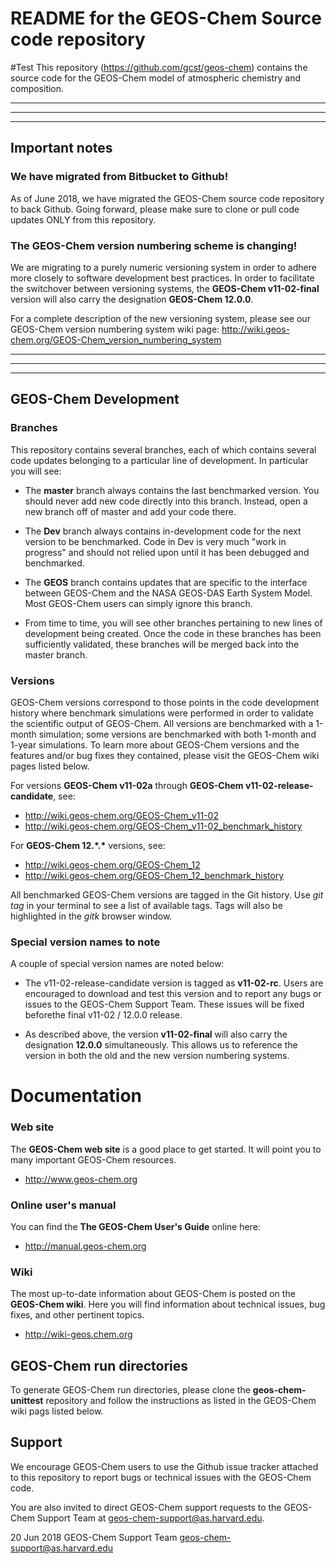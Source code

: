 # README for the GEOS-Chem Source code repository
#Test
This repository (https://github.com/gcst/geos-chem) contains the source code for the GEOS-Chem model of atmospheric chemistry and composition. 

---
---
---
## Important notes

### We have migrated from Bitbucket to Github!
As of June 2018, we have migrated the GEOS-Chem source code repository to back Github.  Going forward, please make sure to clone or pull code updates ONLY from this repository.

### The GEOS-Chem version numbering scheme is changing!

We are migrating to a purely numeric versioning system in order to adhere more closely to software development best practices. In order to facilitate the switchover between versioning systems, the __GEOS-Chem v11-02-final__ version will also carry the designation __GEOS-Chem 12.0.0__.

For a complete description of the new versioning system, please see our GEOS-Chem version numbering system wiki page: http://wiki.geos-chem.org/GEOS-Chem_version_numbering_system

---
---
---

## GEOS-Chem Development

### Branches
This repository contains several branches, each of which contains several code updates belonging to a particular line of development.  In particular you will see:

 * The __master__ branch always contains the last benchmarked version.  You should never add new code directly into this branch.  Instead, open a new branch off of master and add your code there.

 * The __Dev__ branch always contains in-development code for the next version to be benchmarked.  Code in Dev is very much "work in progress" and should not relied upon until it has been debugged and benchmarked.

 * The __GEOS__ branch contains updates that are specific to the interface between GEOS-Chem and the NASA GEOS-DAS Earth System Model.  Most GEOS-Chem users can simply ignore this branch.

 * From time to time, you will see other branches pertaining to new lines of development being created.  Once the code in these branches has been sufficiently validated, these branches will be merged back into the master branch.

### Versions

GEOS-Chem versions correspond to those points in the code development history where benchmark simulations were performed in order to validate the scientific output of GEOS-Chem.  All versions are benchmarked with a 1-month simulation; some versions are benchmarked with both 1-month and 1-year simulations.  To learn more about GEOS-Chem versions and the features and/or bug fixes they contained, please visit the GEOS-Chem wiki pages listed below.

For versions __GEOS-Chem v11-02a__ through __GEOS-Chem v11-02-release-candidate__, see:
* http://wiki.geos-chem.org/GEOS-Chem_v11-02
* http://wiki.geos-chem.org/GEOS-Chem_v11-02_benchmark_history

For __GEOS-Chem 12.\*.\*__ versions, see:
* http://wiki.geos-chem.org/GEOS-Chem_12
* http://wiki.geos-chem.org/GEOS-Chem_12_benchmark_history

All benchmarked GEOS-Chem versions are tagged in the Git history. Use _git tag_ in your terminal to see a list of available tags. Tags will also be highlighted in the _gitk_ browser window.

### Special version names to note

A couple of special version names are noted below:

* The v11-02-release-candidate version is tagged as __v11-02-rc__.  Users are encouraged to download and test this version and to report any bugs or issues to the GEOS-Chem Support Team.  These issues will be fixed beforethe final v11-02  / 12.0.0 release.

* As described above, the version __v11-02-final__ will also carry the designation __12.0.0__ simultaneously.  This allows us to reference the version in both the old and the new version numbering systems.

# Documentation

### Web site
The __GEOS-Chem web site__ is a good place to get started.  It will point you to many important GEOS-Chem resources.
* http://www.geos-chem.org

### Online user's manual
You can find the __The GEOS-Chem User's Guide__ online here:
* http://manual.geos-chem.org

### Wiki
The most up-to-date information about GEOS-Chem is posted on the __GEOS-Chem wiki__.  Here you will find information about technical issues, bug fixes, and other pertinent topics.
* http://wiki-geos.chem.org

## GEOS-Chem run directories
To generate GEOS-Chem run directories, please clone the __geos-chem-unittest__ repository and follow the instructions as listed in the GEOS-Chem wiki pags listed below.

## Support 
We encourage GEOS-Chem users to use the Github issue tracker attached to this repository to report  bugs or technical issues with the GEOS-Chem code.

You are also invited to direct GEOS-Chem support requests to the GEOS-Chem Support Team at geos-chem-support@as.harvard.edu.

20 Jun 2018
GEOS-Chem Support Team
geos-chem-support@as.harvard.edu
